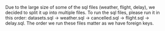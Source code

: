 Due to the large size of some of the sql files (weather, flight, delay), we decided to split it up into multiple files. To run the sql files, please run it in this order: datasets.sql -> weather.sql -> cancelled.sql -> flight.sql -> delay.sql.
The order we run these files matter as we have foreign keys.